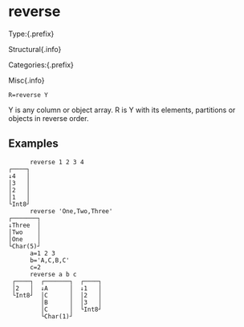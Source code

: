 # reverse

Type:{.prefix}

Structural{.info}

Categories:{.prefix}

Misc{.info}

~~~
R=reverse Y
~~~

Y is any column or object array. R is Y with its elements, partitions or objects in reverse order.

## Examples

~~~
      reverse 1 2 3 4
┌────┐
↓4   │
│3   │
│2   │
│1   │
└Int8┘
      reverse 'One,Two,Three'
┌───────┐
↓Three  │
│Two    │
│One    │
└Char(5)┘
      a=1 2 3
      b='A,C,B,C'
      c=2
      reverse a b c
 ┌────┐  ┌───────┐  ┌────┐
 │2   │  ↓A      │  ↓1   │
 └Int8┘  │C      │  │2   │
         │B      │  │3   │
         │C      │  └Int8┘
         └Char(1)┘
~~~


